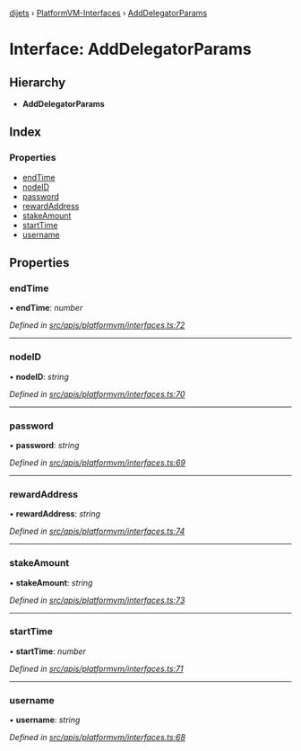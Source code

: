 [dijets](../README.md) › [PlatformVM-Interfaces](../modules/platformvm_interfaces.md) › [AddDelegatorParams](platformvm_interfaces.adddelegatorparams.md)

# Interface: AddDelegatorParams

## Hierarchy

* **AddDelegatorParams**

## Index

### Properties

* [endTime](platformvm_interfaces.adddelegatorparams.md#endtime)
* [nodeID](platformvm_interfaces.adddelegatorparams.md#nodeid)
* [password](platformvm_interfaces.adddelegatorparams.md#password)
* [rewardAddress](platformvm_interfaces.adddelegatorparams.md#rewardaddress)
* [stakeAmount](platformvm_interfaces.adddelegatorparams.md#stakeamount)
* [startTime](platformvm_interfaces.adddelegatorparams.md#starttime)
* [username](platformvm_interfaces.adddelegatorparams.md#username)

## Properties

###  endTime

• **endTime**: *number*

*Defined in [src/apis/platformvm/interfaces.ts:72](https://github.com/Dijets-Inc/dijetsjs/blob/master/src/apis/platformvm/interfaces.ts#L72)*

___

###  nodeID

• **nodeID**: *string*

*Defined in [src/apis/platformvm/interfaces.ts:70](https://github.com/Dijets-Inc/dijetsjs/blob/master/src/apis/platformvm/interfaces.ts#L70)*

___

###  password

• **password**: *string*

*Defined in [src/apis/platformvm/interfaces.ts:69](https://github.com/Dijets-Inc/dijetsjs/blob/master/src/apis/platformvm/interfaces.ts#L69)*

___

###  rewardAddress

• **rewardAddress**: *string*

*Defined in [src/apis/platformvm/interfaces.ts:74](https://github.com/Dijets-Inc/dijetsjs/blob/master/src/apis/platformvm/interfaces.ts#L74)*

___

###  stakeAmount

• **stakeAmount**: *string*

*Defined in [src/apis/platformvm/interfaces.ts:73](https://github.com/Dijets-Inc/dijetsjs/blob/master/src/apis/platformvm/interfaces.ts#L73)*

___

###  startTime

• **startTime**: *number*

*Defined in [src/apis/platformvm/interfaces.ts:71](https://github.com/Dijets-Inc/dijetsjs/blob/master/src/apis/platformvm/interfaces.ts#L71)*

___

###  username

• **username**: *string*

*Defined in [src/apis/platformvm/interfaces.ts:68](https://github.com/Dijets-Inc/dijetsjs/blob/master/src/apis/platformvm/interfaces.ts#L68)*
